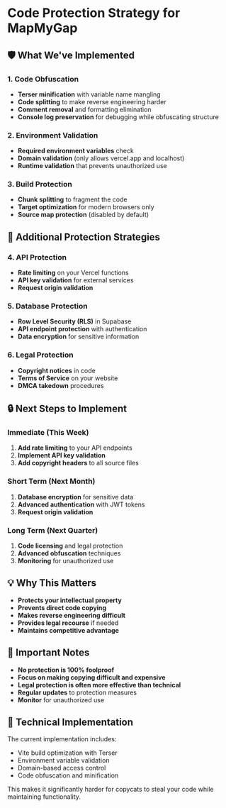 # Code Protection Strategy for MapMyGap

## 🛡️ What We've Implemented

### 1. Code Obfuscation
- **Terser minification** with variable name mangling
- **Code splitting** to make reverse engineering harder
- **Comment removal** and formatting elimination
- **Console log preservation** for debugging while obfuscating structure

### 2. Environment Validation
- **Required environment variables** check
- **Domain validation** (only allows vercel.app and localhost)
- **Runtime validation** that prevents unauthorized use

### 3. Build Protection
- **Chunk splitting** to fragment the code
- **Target optimization** for modern browsers only
- **Source map protection** (disabled by default)

## 🚀 Additional Protection Strategies

### 4. API Protection
- **Rate limiting** on your Vercel functions
- **API key validation** for external services
- **Request origin validation**

### 5. Database Protection
- **Row Level Security (RLS)** in Supabase
- **API endpoint protection** with authentication
- **Data encryption** for sensitive information

### 6. Legal Protection
- **Copyright notices** in code
- **Terms of Service** on your website
- **DMCA takedown** procedures

## 🔒 Next Steps to Implement

### Immediate (This Week)
1. **Add rate limiting** to your API endpoints
2. **Implement API key validation**
3. **Add copyright headers** to all source files

### Short Term (Next Month)
1. **Database encryption** for sensitive data
2. **Advanced authentication** with JWT tokens
3. **Request origin validation**

### Long Term (Next Quarter)
1. **Code licensing** and legal protection
2. **Advanced obfuscation** techniques
3. **Monitoring** for unauthorized use

## 💡 Why This Matters

- **Protects your intellectual property**
- **Prevents direct code copying**
- **Makes reverse engineering difficult**
- **Provides legal recourse** if needed
- **Maintains competitive advantage**

## 🚨 Important Notes

- **No protection is 100% foolproof**
- **Focus on making copying difficult and expensive**
- **Legal protection is often more effective than technical**
- **Regular updates** to protection measures
- **Monitor** for unauthorized use

## 🔧 Technical Implementation

The current implementation includes:
- Vite build optimization with Terser
- Environment variable validation
- Domain-based access control
- Code obfuscation and minification

This makes it significantly harder for copycats to steal your code while maintaining functionality.

